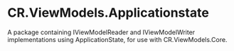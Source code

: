 # CR.ViewModels.Applicationstate

A package containing IViewModelReader and IViewModelWriter implementations using ApplicationState, for use with CR.ViewModels.Core.